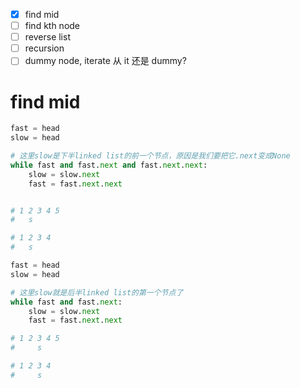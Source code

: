 - [x] find mid
- [ ] find kth node
- [ ] reverse list
- [ ] recursion
- [ ] dummy node, iterate 从 it 还是 dummy?

# find mid

```Python
fast = head
slow = head

# 这里slow是下半linked list的前一个节点，原因是我们要把它.next变成None
while fast and fast.next and fast.next.next:
    slow = slow.next
    fast = fast.next.next


# 1 2 3 4 5
#   s

# 1 2 3 4
#   s

fast = head
slow = head

# 这里slow就是后半linked list的第一个节点了
while fast and fast.next:
    slow = slow.next
    fast = fast.next.next

# 1 2 3 4 5
#     s

# 1 2 3 4
#     s
```
